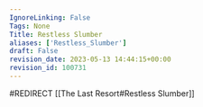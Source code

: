 ```yaml
---
IgnoreLinking: False
Tags: None
Title: Restless Slumber
aliases: ['Restless_Slumber']
draft: False
revision_date: 2023-05-13 14:44:15+00:00
revision_id: 100731
---
```


#REDIRECT [[The Last Resort#Restless Slumber]]